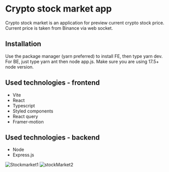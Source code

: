 # Crypto stock market app

Crypto stock market is an application for preview current crypto stock price. Current price is taken from Binance via web socket.

## Installation

Use the package manager (yarn preferred) to install FE, then type yarn dev. For BE, just type yarn ant then node app.js. 
Make sure you are using 17.5+ node version. 


## Used technologies - frontend
- Vite
- React
- Typescript
- Styled components
- React query 
- Framer-motion
## Used technologies - backend
- Node
- Express.js

![Stockmarket1](https://user-images.githubusercontent.com/72619640/194115229-8fecb49e-c842-486d-a424-e0a4e0b9d21a.png)
![stockMarket2](https://user-images.githubusercontent.com/72619640/194115242-73442108-d559-4c49-b5a0-783faad23ef8.png)
